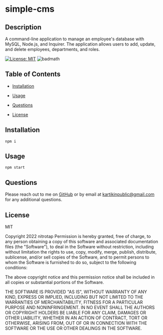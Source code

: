 # simple-cms   
  ## Description   
  A command-line application to manage an employee's database with MySQL, Node.js, and Inquirer. The application allows users to add, update, and delete employees, departments, and roles.   
  
[![License: MIT](https://img.shields.io/badge/License-MIT-yellow.svg)](https://opensource.org/licenses/MIT)
 ![badmath](https://img.shields.io/github/languages/top/nitrotap/simple-cms)   
  

  ## Table of Contents   
  * [Installation](#Installation)   
  * [Usage](#Usage)   
     
     
  * [Questions](#Questions)    
  * [License](#License)   



  
  ## Installation
```npm i```   

  ## Usage
```npm start```     
  
    

     

  ## Questions   

  Please reach out to me on [GitHub](https://github.com/nitrotap) or by email at kartikinpublic@gmail.com for any additional questions.   

  ## License   
  MIT   
     
Copyright 2022 nitrotap
Permission is hereby granted, free of charge, to any person obtaining a copy of this software and associated documentation files (the "Software"), to deal in the Software without restriction, including without limitation the rights to use, copy, modify, merge, publish, distribute, sublicense, and/or sell copies of the Software, and to permit persons to whom the Software is furnished to do so, subject to the following conditions:

The above copyright notice and this permission notice shall be included in all copies or substantial portions of the Software.

THE SOFTWARE IS PROVIDED "AS IS", WITHOUT WARRANTY OF ANY KIND, EXPRESS OR IMPLIED, INCLUDING BUT NOT LIMITED TO THE WARRANTIES OF MERCHANTABILITY, FITNESS FOR A PARTICULAR PURPOSE AND NONINFRINGEMENT. IN NO EVENT SHALL THE AUTHORS OR COPYRIGHT HOLDERS BE LIABLE FOR ANY CLAIM, DAMAGES OR OTHER LIABILITY, WHETHER IN AN ACTION OF CONTRACT, TORT OR OTHERWISE, ARISING FROM, OUT OF OR IN CONNECTION WITH THE SOFTWARE OR THE USE OR OTHER DEALINGS IN THE SOFTWARE. 

